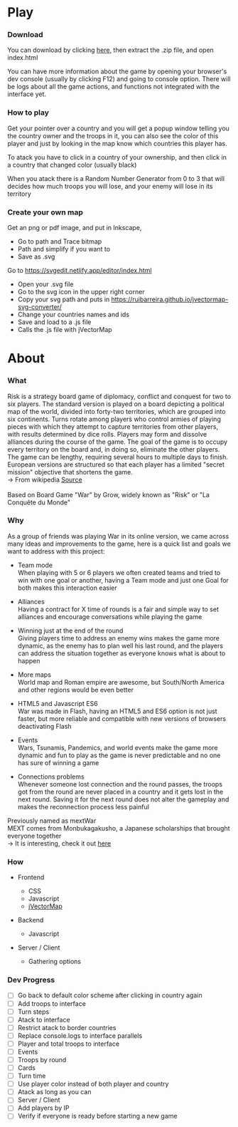 # Play

### Download

You can download by clicking <a href="https://github.com/wwwxkz/warSeason/archive/refs/heads/main.zip">here</a>, then extract the .zip file, and open index.html 

You can have more information about the game by opening your browser's dev console (usually by clicking F12) and going to console option. There will be logs about all the game actions, and functions not integrated with the interface yet.

### How to play

Get your pointer over a country and you will get a popup window telling you the country owner and the troops in it, you can also see the color of this player and just  by looking in the map know which countries this player has. 

To atack you have to click in a country of your ownership, and then click in a country that changed color (usually black)

When you atack there is a Random Number Generator from 0 to 3 that will decides how much troops you will lose, and your enemy will lose in its territory

### Create your own map

Get an png or pdf image, and put in Inkscape, 
- Go to path and Trace bitmap
- Path and simplify if you want to
- Save as .svg

Go to https://svgedit.netlify.app/editor/index.html
- Open your .svg file
- Go to the svg icon in the upper right corner
- Copy your svg path and puts in https://ruibarreira.github.io/jvectormap-svg-converter/
- Change your countries names and ids
- Save and load to a .js file
- Calls the .js file with jVectorMap 

# About
### What

Risk is a strategy board game of diplomacy, conflict and conquest for two to six players. The standard version is played on a board depicting a political map of the world, divided into forty-two territories, which are grouped into six continents. Turns rotate among players who control armies of playing pieces with which they attempt to capture territories from other players, with results determined by dice rolls. Players may form and dissolve alliances during the course of the game. The goal of the game is to occupy every territory on the board and, in doing so, eliminate the other players. The game can be lengthy, requiring several hours to multiple days to finish. European versions are structured so that each player has a limited "secret mission" objective that shortens the game.
<br>
-> From wikipedia <a href="https://en.wikipedia.org/wiki/Risk_(game)">Source</a>
<br><br>
Based on Board Game "War" by Grow, widely known as "Risk" or "La Conquête du Monde"

### Why

As a group of friends was playing War in its online version, we came across many ideas and improvements to the game, here is a quick list and goals we want to address with this project:

- Team mode <br>
  When playing with 5 or 6 players we often created teams and tried to win with one goal or another, having a Team mode and just one Goal for both makes this interaction easier
  
- Alliances <br>
  Having a contract for X time of rounds is a fair and simple way to set alliances and encourage conversations   while playing the game
  
- Winning just at the end of the round <br>
  Giving players time to address an enemy wins makes the game more dynamic, as the enemy has to plan well his     last round, and the players can address the situation together as everyone knows what is about to happen
  
- More maps <br>
  World map and Roman empire are awesome, but South/North America and other regions would be even better
  
- HTML5 and Javascript ES6 <br>
  War was made in Flash, having an HTML5 and ES6 option is not just faster, but more reliable and compatible with new versions of browsers deactivating Flash
  
- Events <br>
  Wars, Tsunamis, Pandemics, and world events make the game more dynamic and fun to play as the game is never   predictable and no one has sure of winning a game

- Connections problems <br>
  Whenever someone lost connection and the round passes, the troops got from the round are never placed in a country and it gets lost in the next round. Saving it for the next round does not alter the gameplay and makes the reconnection process less painful

Previously named as mextWar <br>
MEXT comes from Monbukagakusho, a Japanese scholarships that brought everyone together
<br>
-> It is interesting, check it out <a href="https://en.wikipedia.org/wiki/Monbukagakusho_Scholarship">here</a>

### How

- Frontend
  - CSS
  - Javascript
  - <a href="https://jvectormap.com/">jVectorMap</a>
    
- Backend 
  - Javascript
- Server / Client
  - Gathering options

### Dev Progress


- [ ] Go back to default color scheme after clicking in country again
- [ ] Add troops to interface
- [ ] Turn steps
- [ ] Atack to interface
- [ ] Restrict atack to border countries
- [ ] Replace console.logs to interface parallels
- [ ] Player and total troops to interface
- [ ] Events
- [ ] Troops by round
- [ ] Cards
- [ ] Turn time
- [ ] Use player color instead of both player and country
- [ ] Atack as long as you can
- [ ] Server / Client
- [ ] Add players by IP
- [ ] Verify if everyone is ready before starting a new game
